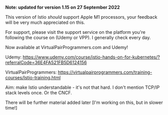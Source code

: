 **Note: updated for version 1.15 on 27 September 2022**

This version of Istio *should* support Apple M1 processors, your feedback will be very much appreciated on this.

For support, please visit the support service on the platform you're following the course on (Udemy or VPP). I generally check every day.

Now available at VirtualPairProgrammers.com and Udemy!

Udemy: https://www.udemy.com/course/istio-hands-on-for-kubernetes/?referralCode=36E4FA521FB5D6124156

VirtualPairProgrammers: https://virtualpairprogrammers.com/training-courses/Istio-training.html

Aim: make Istio understandable - it's not that hard. I don't mention TCP/IP stack levels once. Or the CNCF.

There will be further material added later [I'm working on this, but in slower time!]

